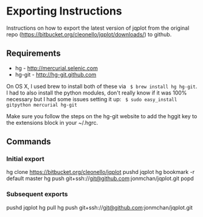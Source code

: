 # Exporting Instructions

Instructions on how to export the latest version of jqplot from the original repo (https://bitbucket.org/cleonello/jqplot/downloads/) to github.

## Requirements

 * hg - http://mercurial.selenic.com
 * hg-git - http://hg-git.github.com

On OS X, I used brew to install both of these via ``` $ brew install hg hg-git```. I had to also install the python modules, don't really know if it was 100% necessary but I had some issues setting it up: ``` $ sudo easy_install gitpython mercurial hg-git```

Make sure you follow the steps on the hg-git website to add the hggit key to the extensions block in your ~/.hgrc.

## Commands

### Initial export
hg clone https://bitbucket.org/cleonello/jqplot
pushd jqplot
hg bookmark -r default master
hg push git+ssh://git@github.com:jonmchan/jqplot.git
popd


### Subsequent exports
pushd jqplot
hg pull
hg push git+ssh://git@github.com:jonmchan/jqplot.git
